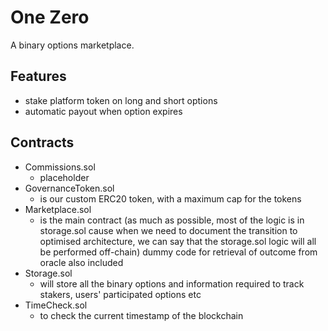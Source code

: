 # One Zero

A binary options marketplace.

## Features

- stake platform token on long and short options
- automatic payout when option expires

## Contracts

- Commissions.sol
  - placeholder
- GovernanceToken.sol
  - is our custom ERC20 token, with a maximum cap for the tokens
- Marketplace.sol
  - is the main contract (as much as possible, most of the logic is in
    storage.sol cause when we need to document the transition to optimised
    architecture, we can say that the storage.sol logic will all be performed
    off-chain) dummy code for retrieval of outcome from oracle also included
- Storage.sol
  - will store all the binary options and information required to track stakers,
    users' participated options etc
- TimeCheck.sol
  - to check the current timestamp of the blockchain
